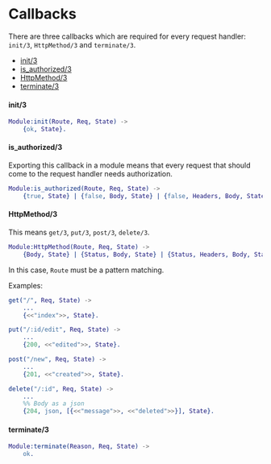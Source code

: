 # Callbacks

There are three callbacks which are required for every request handler: `init/3`, `HttpMethod/3` and `terminate/3`.

* [init/3](#init3)
* [is_authorized/3](#isauthorized_3)
* [HttpMethod/3](#httpmethod3)
* [terminate/3](#terminate3)

#### init/3

```erlang
Module:init(Route, Req, State) ->
    {ok, State}.
```

#### is_authorized/3

Exporting this callback in a module means that every request that should come to the request handler needs authorization.

```erlang
Module:is_authorized(Route, Req, State) ->
    {true, State} | {false, Body, State} | {false, Headers, Body, State}.
```

#### HttpMethod/3

This means `get/3`, `put/3`, `post/3`, `delete/3`.

```erlang
Module:HttpMethod(Route, Req, State) ->
    {Body, State} | {Status, Body, State} | {Status, Headers, Body, State}.
```

In this case, `Route` must be a pattern matching.

Examples:

```erlang
get("/", Req, State) ->
    ...
    {<<"index">>, State}.

put("/:id/edit", Req, State) ->
    ...
    {200, <<"edited">>, State}.

post("/new", Req, State) ->
    ...
    {201, <<"created">>, State}.

delete("/:id", Req, State) ->
    ...
    %% Body as a json
    {204, json, [{<<"message">>, <<"deleted">>}], State}.
```

#### terminate/3

```erlang
Module:terminate(Reason, Req, State) ->
    ok.
```
